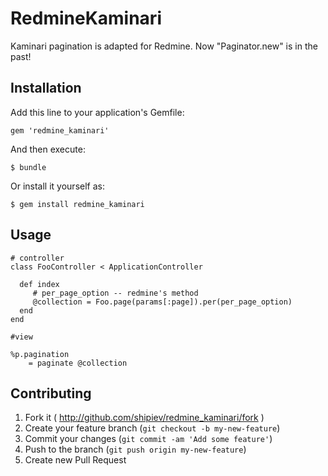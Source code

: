 # RedmineKaminari

Kaminari pagination is adapted for Redmine. Now "Paginator.new" is in the past!

## Installation

Add this line to your application's Gemfile:

    gem 'redmine_kaminari'

And then execute:

    $ bundle

Or install it yourself as:

    $ gem install redmine_kaminari

## Usage

    # controller
    class FooController < ApplicationController

      def index
         # per_page_option -- redmine's method
         @collection = Foo.page(params[:page]).per(per_page_option)
      end
    end

    #view

    %p.pagination
        = paginate @collection

## Contributing

1. Fork it ( http://github.com/shipiev/redmine_kaminari/fork )
2. Create your feature branch (`git checkout -b my-new-feature`)
3. Commit your changes (`git commit -am 'Add some feature'`)
4. Push to the branch (`git push origin my-new-feature`)
5. Create new Pull Request
